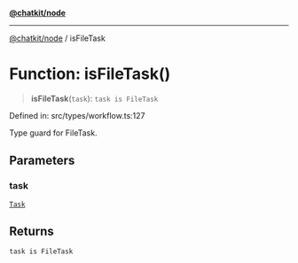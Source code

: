 [**@chatkit/node**](../README.md)

***

[@chatkit/node](../README.md) / isFileTask

# Function: isFileTask()

> **isFileTask**(`task`): `task is FileTask`

Defined in: src/types/workflow.ts:127

Type guard for FileTask.

## Parameters

### task

[`Task`](../type-aliases/Task.md)

## Returns

`task is FileTask`

